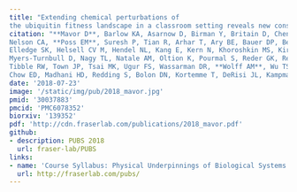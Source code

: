 ```yaml
---
title: "Extending chemical perturbations of
the ubiquitin fitness landscape in a classroom setting reveals new constraints on sequence tolerance."
citation: "**Mavor D**, Barlow KA, Asarnow D, Birman Y, Britain D, Chen W, Green EM, Kenner LR, Mensa B, Morinishi LS,
Nelson CA, **Poss EM**, Suresh P, Tian R, Arhar T, Ary BE, Bauer DP, Bergman ID, Brunetti RM, Chio CM, Dai SA, Dickinson MS,
Elledge SK, Helsell CV M, Hendel NL, Kang E, Kern N, Khoroshkin MS, Kirkemo LL, Lewis GR, Lou K, Marin WM, Maxwell AM, McTigue PF,
Myers-Turnbull D, Nagy TL, Natale AM, Oltion K, Pourmal S, Reder GK, Rettko NJ, Rohweder PJ, Schwarz DMC, Tan SK, Thomas PV,
Tibble RW, Town JP, Tsai MK, Ugur FS, Wassarman DR, **Wolff AM**, Wu TS, Bogdanoff D, **Li J**, Thorn KS, O’Conchúir S, Swaney DL,
Chow ED, Madhani HD, Redding S, Bolon DN, Kortemme T, DeRisi JL, Kampmann M, **Fraser JS**.  *Biology Open*. 2018."
date: '2018-07-23'
image: '/static/img/pub/2018_mavor.jpg'
pmid: '30037883'
pmcid: 'PMC6078352'
biorxiv: '139352'
pdf: 'http://cdn.fraserlab.com/publications/2018_mavor.pdf'
github:
- description: PUBS 2018
  url: fraser-lab/PUBS
links:
- name: 'Course Syllabus: Physical Underpinnings of Biological Systems'
  url: http://fraserlab.com/pubs/
---
```

